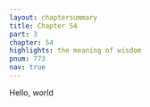 ```yaml
---
layout: chaptersummary
title: Chapter 54
part: 3
chapter: 54
highlights: the meaning of wisdom
pnum: 773
nav: true
---
```


Hello, world
